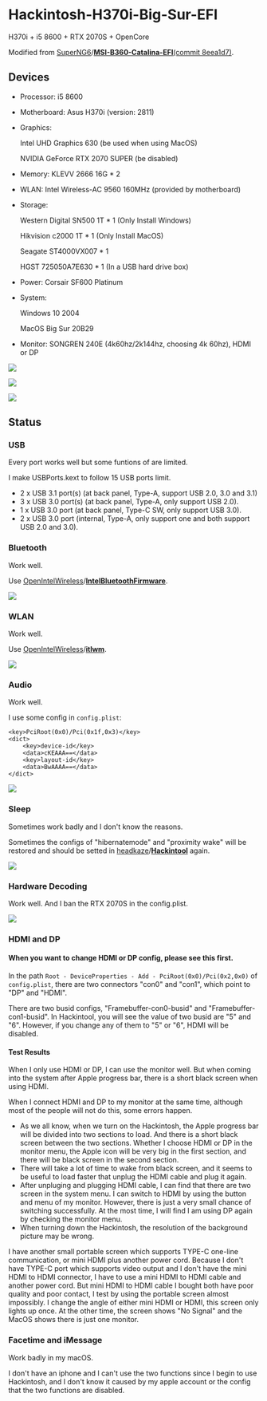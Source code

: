 # Hackintosh-H370i-Big-Sur-EFI

H370i + i5 8600 + RTX 2070S + OpenCore

Modified from [SuperNG6](https://github.com/SuperNG6)/**[MSI-B360-Catalina-EFI](https://github.com/SuperNG6/MSI-B360-Catalina-EFI)**[(commit 8eea1d7)](https://github.com/SuperNG6/MSI-B360-Catalina-EFI/commit/8eea1d72913fae12a1b656ea2bf869e7fc4bb92f).

## Devices

- Processor: i5 8600

- Motherboard: Asus H370i (version: 2811)

- Graphics:

    Intel UHD Graphics 630 (be used when using MacOS)

    NVIDIA GeForce RTX 2070 SUPER (be disabled)

- Memory: KLEVV 2666 16G * 2

- WLAN: Intel Wireless-AC 9560 160MHz (provided by motherboard)

- Storage: 

    Western Digital SN500 1T * 1 (Only Install Windows)

    Hikvision c2000 1T * 1 (Only Install MacOS)

    Seagate ST4000VX007 * 1

    HGST 725050A7E630 * 1 (In a USB hard drive box)

- Power: Corsair SF600 Platinum

- System: 

    Windows 10 2004

    MacOS Big Sur 20B29

- Monitor: SONGREN 240E (4k60hz/2k144hz, choosing 4k 60hz), HDMI or DP

![](https://cdn.jsdelivr.net/gh/HuaHuaY/Hackintosh-H370i-Big-Sur-EFI/img/0.0.png)

![](https://cdn.jsdelivr.net/gh/HuaHuaY/Hackintosh-H370i-Big-Sur-EFI/img/0.1.png)

![](https://cdn.jsdelivr.net/gh/HuaHuaY/Hackintosh-H370i-Big-Sur-EFI/img/0.2.png)

## Status

### USB

Every port works well but some funtions of are limited.

I make USBPorts.kext to follow 15 USB ports limit.

- 2 x USB 3.1 port(s) (at back panel, Type-A, support USB 2.0, 3.0 and 3.1)
- 3 x USB 3.0 port(s) (at back panel, Type-A, only support USB 2.0).
- 1 x USB 3.0 port (at back panel, Type-C SW, only support USB 3.0).
- 2 x  USB 3.0 port (internal, Type-A, only support one and both support USB 2.0 and 3.0).

### Bluetooth

Work well.

Use [OpenIntelWireless](https://github.com/OpenIntelWireless)/**[IntelBluetoothFirmware](https://github.com/OpenIntelWireless/IntelBluetoothFirmware)**.

![](https://cdn.jsdelivr.net/gh/HuaHuaY/Hackintosh-H370i-Big-Sur-EFI/img/1.png)

### WLAN

Work well.

Use [OpenIntelWireless](https://github.com/OpenIntelWireless)/**[itlwm](https://github.com/OpenIntelWireless/itlwm)**.

![](https://cdn.jsdelivr.net/gh/HuaHuaY/Hackintosh-H370i-Big-Sur-EFI/img/2.png)

### Audio

Work well.

I use some config in `config.plist`:

```
<key>PciRoot(0x0)/Pci(0x1f,0x3)</key>
<dict>
	<key>device-id</key>
	<data>cKEAAA==</data>
	<key>layout-id</key>
	<data>BwAAAA==</data>
</dict>
```

![](https://cdn.jsdelivr.net/gh/HuaHuaY/Hackintosh-H370i-Big-Sur-EFI/img/3.png)

### Sleep

Sometimes work badly and I don't know the reasons.

Sometimes the configs of "hibernatemode" and "proximity wake" will be restored and should be setted in [headkaze](https://github.com/headkaze)/**[Hackintool](https://github.com/headkaze/Hackintool)** again.

![](https://cdn.jsdelivr.net/gh/HuaHuaY/Hackintosh-H370i-Big-Sur-EFI/img/4.png)

### Hardware Decoding

Work well. And I ban the RTX 2070S in the config.plist.

![](https://cdn.jsdelivr.net/gh/HuaHuaY/Hackintosh-H370i-Big-Sur-EFI/img/5.png)

### HDMI and DP

#### When you want to change HDMI or DP config, please see this first.

In the path `Root - DeviceProperties - Add - PciRoot(0x0)/Pci(0x2,0x0)` of `config.plist`, there are two connectors "con0" and "con1", which point to "DP" and "HDMI". 

There are two busid configs, "Framebuffer-con0-busid" and "Framebuffer-con1-busid". In Hackintool, you will see the value of two busid are "5" and "6". However, if you change any of them to "5" or "6", HDMI will be disabled.

#### Test Results

When I only use HDMI or DP, I can use the monitor well. But when coming into the system after Apple progress bar, there is a short black screen when using HDMI.

When I connect HDMI and DP to my monitor at the same time, although most of the people will not do this, some errors happen.

- As we all know, when we turn on the Hackintosh, the Apple progress bar will be divided into two sections to load. And there is a short black screen between the two sections. Whether I choose HDMI or DP in the monitor menu, the Apple icon will be very big in the first section, and there will be black screen in the second section.
- There will take a lot of time to wake from black screen, and it seems to be useful to load faster that unplug the HDMI cable and plug it again.
- After unpluging and plugging HDMI cable, I can find that there are two screen in the system menu. I can switch to HDMI by using the button and menu of my monitor. However, there is just a very small chance of switching successfully. At the most time, I will find I am using DP again by checking the monitor menu.
- When turning down the Hackintosh, the resolution of the background picture may be wrong.

I have another small portable screen which supports TYPE-C one-line communication, or mini HDMI plus another power cord. Because I don't have TYPE-C port which supports video output and I don't have the mini HDMI to HDMI connector, I have to use a mini HDMI to HDMI cable and another power cord. But mini HDMI to HDMI cable I bought both have poor quality and poor contact, I test by using the portable screen almost impossibly. I change the angle of either mini HDMI or HDMI, this screen only lights up once. At the other time, the screen shows "No Signal" and the MacOS shows there is just one monitor.

### Facetime and iMessage

Work badly in my macOS.

I don't have an iphone and I can't use the two functions since I begin to use Hackintosh, and I don't know it caused by my apple account or the config that the two functions are disabled.

